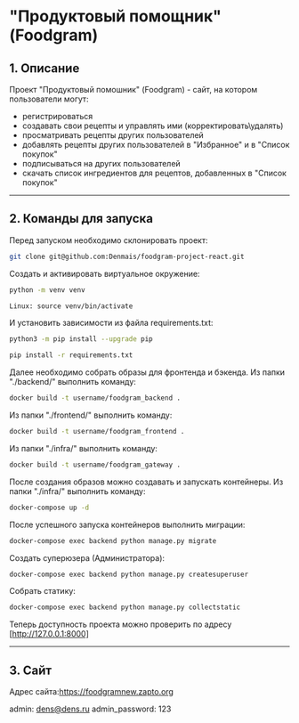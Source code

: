 # "Продуктовый помощник" (Foodgram)

## 1. Описание <a id=1></a>

Проект "Продуктовый помошник" (Foodgram) - сайт, на котором пользователи могут: 
  - регистрироваться
  - создавать свои рецепты и управлять ими (корректировать\удалять)
  - просматривать рецепты других пользователей
  - добавлять рецепты других пользователей в "Избранное" и в "Список покупок"
  - подписываться на других пользователей
  - скачать список ингредиентов для рецептов, добавленных в "Список покупок"


---
## 2. Команды для запуска <a id=2></a>

Перед запуском необходимо склонировать проект:
```bash
git clone git@github.com:Denmais/foodgram-project-react.git

```

Cоздать и активировать виртуальное окружение:
```bash
python -m venv venv
```
```bash
Linux: source venv/bin/activate
```

И установить зависимости из файла requirements.txt:
```bash
python3 -m pip install --upgrade pip
```
```bash
pip install -r requirements.txt
```

Далее необходимо собрать образы для фронтенда и бэкенда.
Из папки "./backend/" выполнить команду:
```bash
docker build -t username/foodgram_backend .
```

Из папки "./frontend/" выполнить команду:
```bash
docker build -t username/foodgram_frontend .
```

Из папки "./infra/" выполнить команду:

```bash
docker build -t username/foodgram_gateway .
```

После создания образов можно создавать и запускать контейнеры. 
Из папки "./infra/" выполнить команду:
```bash
docker-compose up -d
```

После успешного запуска контейнеров выполнить миграции:
```bash
docker-compose exec backend python manage.py migrate
```

Создать суперюзера (Администратора):
```bash
docker-compose exec backend python manage.py createsuperuser
```

Собрать статику:
```bash
docker-compose exec backend python manage.py collectstatic
```

Теперь доступность проекта можно проверить по адресу [http://127.0.0.1:8000]

---


## 3. Сайт <a id=3></a>
Адрес сайта:https://foodgramnew.zapto.org

admin: dens@dens.ru
admin_password: 123
